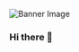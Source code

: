 ![Banner Image](https://firebasestorage.googleapis.com/v0/b/fon-stack.appspot.com/o/banner.jpg?alt=media&token=8012f428-dfbf-415c-b512-f29b4ed51f49)


### Hi there 👋


<!--
**fonstack/fonstack** is a ✨ _special_ ✨ repository because its `README.md` (this file) appears on your GitHub profile.

Here are some ideas to get you started:

- 🔭 I’m currently working on ...
- 🌱 I’m currently learning ...
- 👯 I’m looking to collaborate on ...
- 🤔 I’m looking for help with ...
- 💬 Ask me about ...
- 📫 How to reach me: ...
- 😄 Pronouns: ...
- ⚡ Fun fact: ...
-->
